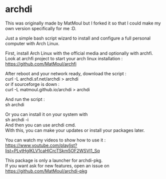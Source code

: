 # archdi

This was originally made by MatMoul but I forked it so that I could make my own version specifically for me :D.

Just a simple bash script wizard to install and configure a full personal computer with Arch Linux.

First, install Arch Linux with the official media and optionally with archfi.<br />
Look at archfi project to start your arch linux installation : https://github.com/MatMoul/archfi

After reboot and your network ready, download the script :<br />
curl -L archdi.sf.net/archdi > archdi<br />
or if sourceforge is down :<br />
curl -L matmoul.github.io/archdi > archdi<br />

And run the script :<br />
sh archdi

Or you can install it on your system with<br />
sh archdi -i<br />
And then you can use archdi cmd.<br />
With this, you can make your updates or install your packages later.

You can watch my videos to show how to use it :<br />
https://www.youtube.com/playlist?list=PLytHgIKLV1caHlCrcTSkm5OF2WSVI1_Sq

This package is only a launcher for archdi-pkg.<br />
If you want ask for new features, open an issue on https://github.com/MatMoul/archdi-pkg
